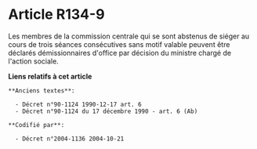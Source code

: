 # Article R134-9

Les membres de la commission centrale qui se sont abstenus de siéger au cours de trois séances consécutives sans motif
valable peuvent être déclarés démissionnaires d'office par décision du ministre chargé de l'action sociale.

**Liens relatifs à cet article**

	**Anciens textes**:

	  - Décret n°90-1124 1990-12-17 art. 6
	  - Décret n°90-1124 du 17 décembre 1990 - art. 6 (Ab)

	**Codifié par**:

	  - Décret n°2004-1136 2004-10-21
